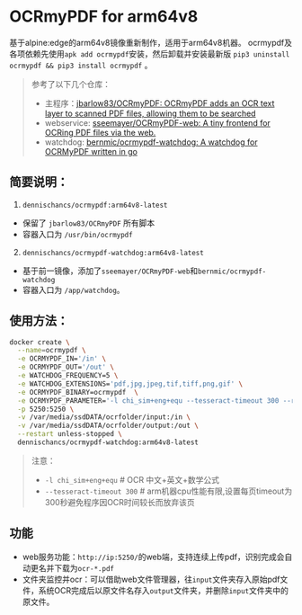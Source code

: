 # OCRmyPDF for arm64v8
基于alpine:edge的arm64v8镜像重新制作，适用于arm64v8机器。
ocrmypdf及各项依赖先使用`apk add ocrmypdf`安装，然后卸载并安装最新版 `pip3 uninstall ocrmypdf && pip3 install ocrmypdf` 。

> 参考了以下几个仓库：
> - 主程序：[jbarlow83/OCRmyPDF: OCRmyPDF adds an OCR text layer to scanned PDF files, allowing them to be searched](https://github.com/jbarlow83/OCRmyPDF)
> - webservice: [sseemayer/OCRmyPDF-web: A tiny frontend for OCRing PDF files via the web.](https://github.com/sseemayer/OCRmyPDF-web)
> - watchdog: [bernmic/ocrmypdf-watchdog: A watchdog for OCRMyPDF written in go](https://github.com/bernmic/ocrmypdf-watchdog)

## 简要说明：
1. `dennischancs/ocrmypdf:arm64v8-latest`
  - 保留了 `jbarlow83/OCRmyPDF` 所有脚本
  - 容器入口为 `/usr/bin/ocrmypdf` 
2. `dennischancs/ocrmypdf-watchdog:arm64v8-latest`
  - 基于前一镜像，添加了`sseemayer/OCRmyPDF-web`和`bernmic/ocrmypdf-watchdog`
  - 容器入口为 `/app/watchdog`。

## 使用方法：

```bash
docker create \
  --name=ocrmypdf \
  -e OCRMYPDF_IN='/in' \
  -e OCRMYPDF_OUT='/out' \
  -e WATCHDOG_FREQUENCY=5 \
  -e WATCHDOG_EXTENSIONS='pdf,jpg,jpeg,tif,tiff,png,gif' \
  -e OCRMYPDF_BINARY=ocrmypdf  \
  -e OCRMYPDF_PARAMETER='-l chi_sim+eng+equ --tesseract-timeout 300 --rotate-pages --deskew --jobs 4 --output-type pdfa'  \
  -p 5250:5250 \
  -v /var/media/ssdDATA/ocrfolder/input:/in \
  -v /var/media/ssdDATA/ocrfolder/output:/out \
  --restart unless-stopped \
  dennischancs/ocrmypdf-watchdog:arm64v8-latest
```

> 注意：
> - `-l chi_sim+eng+equ` # OCR 中文+英文+数学公式
> - `--tesseract-timeout 300` # arm机器cpu性能有限,设置每页timeout为300秒避免程序因OCR时间较长而放弃该页

## 功能
- web服务功能：`http://ip:5250/`的web端，支持连续上传pdf，识别完成会自动更名并下载为`ocr-*.pdf`
- 文件夹监控并ocr：可以借助web文件管理器，往`input`文件夹存入原始pdf文件，系统OCR完成后以原文件名存入`output`文件夹，并删除`input`文件夹中的原文件。